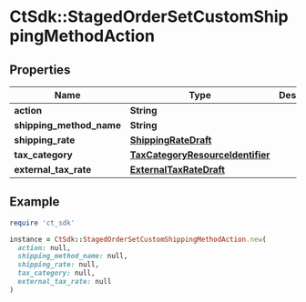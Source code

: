 # CtSdk::StagedOrderSetCustomShippingMethodAction

## Properties

| Name | Type | Description | Notes |
| ---- | ---- | ----------- | ----- |
| **action** | **String** |  |  |
| **shipping_method_name** | **String** |  | [optional] |
| **shipping_rate** | [**ShippingRateDraft**](ShippingRateDraft.md) |  | [optional] |
| **tax_category** | [**TaxCategoryResourceIdentifier**](TaxCategoryResourceIdentifier.md) |  | [optional] |
| **external_tax_rate** | [**ExternalTaxRateDraft**](ExternalTaxRateDraft.md) |  | [optional] |

## Example

```ruby
require 'ct_sdk'

instance = CtSdk::StagedOrderSetCustomShippingMethodAction.new(
  action: null,
  shipping_method_name: null,
  shipping_rate: null,
  tax_category: null,
  external_tax_rate: null
)
```

